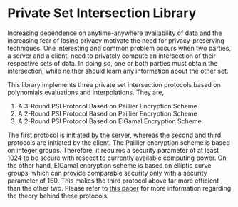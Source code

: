 Private Set Intersection Library
================================

Increasing dependence on anytime-anywhere availability of data and the increasing fear of losing privacy
motivate the need for privacy-preserving techniques. One interesting and common problem occurs when two parties,
a server and a client, need to privately compute an intersection of their respective sets of data.
In doing so, one or both parties must obtain the intersection, while neither should learn any information
about the other set.

This library implements three private set intersection protocols based on polynomials evaluations and interpolations.
They are,

1. A 3-Round PSI Protocol Based on Paillier Encryption Scheme
2. A 2-Round PSI Protocol Based on Paillier Encryption Scheme
3. A 2-Round PSI Protocol Based on ElGamal Encryption Scheme

The first protocol is initiated by the server, whereas the second and third protocols are initiated by
the client. The Paillier encryption scheme is based on integer groups. Therefore, it requires a security parameter of
at least 1024 to be secure with respect to currently available computing power. On the other hand, ElGamal
encryption scheme is based on elliptic curve groups, which can provide comparable security only with a security
parameter of 160. This makes the third protocol above far more efficient than the other two.
Please refer to [this paper](http://link.springer.com/chapter/10.1007/978-3-642-14577-3_13) for more information
regarding the theory behind these protocols.
